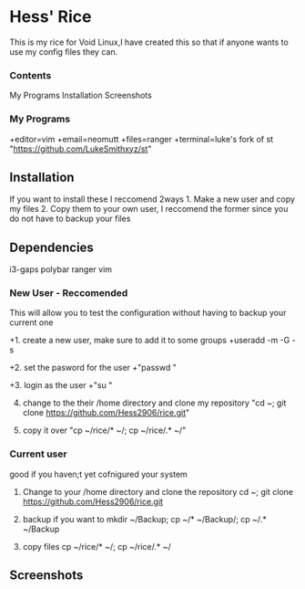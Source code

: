 # Hess' Rice
This is my rice for Void Linux,I have created this so that if anyone wants to use my config files they can.
### Contents
My Programs
Installation
Screenshots

### My Programs
+editor=vim
+email=neomutt
+files=ranger
+terminal=luke's fork of st "https://github.com/LukeSmithxyz/st"

## Installation
If you want to install these I reccomend 2ways 1. Make a new user and copy my files 2. Copy them to your own user, I reccomend the former since you do not have to backup your files

## Dependencies
i3-gaps polybar ranger vim

### New User - Reccomended
This will allow you to test the configuration without having to backup your current one

+1. create a new user, make sure to add it to some groups
+useradd -m -G <groups> -s <shell> <user>
  
+2. set the pasword for the user
+"passwd <user>"

+3. login as the user
+"su <user>"

4. change to the their /home directory and clone my repository
"cd ~; git clone https://github.com/Hess2906/rice.git"

5. copy it over
"cp ~/rice/* ~/; cp ~/rice/.* ~/"
### Current user
good if you haven;t yet cofnigured your system

1. Change to your /home directory and clone the repository
cd ~; git clone https://github.com/Hess2906/rice.git

2. backup if you want to
mkdir ~/Backup; cp ~/* ~/Backup/; cp ~/.* ~/Backup

3. copy files
cp ~/rice/* ~/; cp ~/rice/.* ~/

## Screenshots
